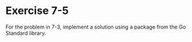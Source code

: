 # Exercise 7-5

For the problem in 7-3, implement a solution using a package from the Go Standard library.
